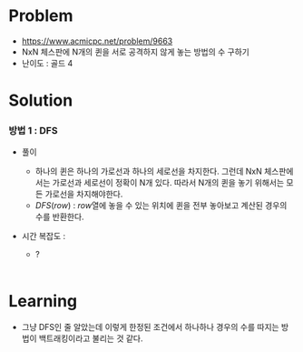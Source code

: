 # Problem
* https://www.acmicpc.net/problem/9663
* NxN 체스판에 N개의 퀸을 서로 공격하지 않게 놓는 방법의 수 구하기
* 난이도 : 골드 4

# Solution

### 방법 1 : DFS
* 풀이
  * 하나의 퀸은 하나의 가로선과 하나의 세로선을 차지한다. 그런데 NxN 체스판에서는 
  가로선과 세로선이 정확이 N개 있다. 따라서 N개의 퀸을 놓기 위해서는 모든 가로선을 차지해야한다.
  * $DFS(row)$ : $row$열에 놓을 수 있는 위치에 퀸을 전부 놓아보고 계산된 경우의 수를 반환한다.

* 시간 복잡도 :
  * $?$
<br></br>

# Learning
* 그냥 DFS인 줄 알았는데 이렇게 한정된 조건에서 하나하나 경우의 수를 따지는 방법이 
백트래킹이라고 불리는 것 같다.
